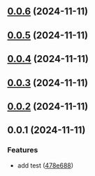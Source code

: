 ## [0.0.6](https://github.com/PengBoUESTC/prefix-log/compare/v0.0.5...v0.0.6) (2024-11-11)



## [0.0.5](https://github.com/PengBoUESTC/prefix-log/compare/v0.0.4...v0.0.5) (2024-11-11)



## [0.0.4](https://github.com/PengBoUESTC/prefix-log/compare/v0.0.3...v0.0.4) (2024-11-11)



## [0.0.3](https://github.com/PengBoUESTC/prefix-log/compare/v0.0.2...v0.0.3) (2024-11-11)



## [0.0.2](https://github.com/PengBoUESTC/prefix-log/compare/v0.0.1...v0.0.2) (2024-11-11)



## 0.0.1 (2024-11-11)


### Features

* add test ([478e688](https://github.com/PengBoUESTC/prefix-log/commit/478e688d88e3b4ec004a03b1ec8254cdfe100b46))



